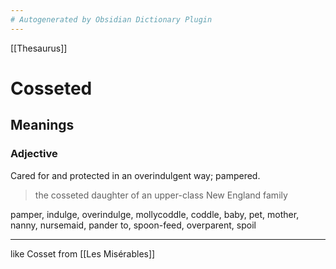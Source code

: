 ```yaml
---
# Autogenerated by Obsidian Dictionary Plugin
---
```


[[Thesaurus]]

# Cosseted

## Meanings

### Adjective

Cared for and protected in an overindulgent way; pampered.

> the cosseted daughter of an upper-class New England family

pamper, indulge, overindulge, mollycoddle, coddle, baby, pet, mother, nanny, nursemaid, pander to, spoon-feed, overparent, spoil

--- 
like Cosset from [[Les Misérables]]

